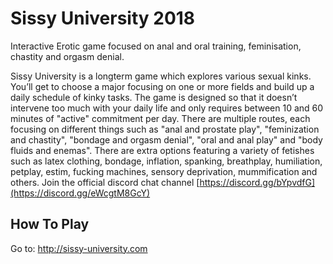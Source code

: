 # Sissy University 2018
Interactive Erotic game focused on anal and oral training, feminisation, chastity and orgasm denial.

Sissy University is a longterm game which explores various sexual kinks. You’ll get to choose a major focusing on one or more fields and build up a daily schedule of kinky tasks. The game is designed so that it doesn’t intervene too much with your daily life and only requires between 10 and 60 minutes of "active" commitment per day. There are multiple routes, each focusing on different things such as "anal and prostate play", "feminization and chastity", "bondage and orgasm denial", "oral and anal play" and "body fluids and enemas". There are extra options featuring a variety of fetishes such as latex clothing, bondage, inflation, spanking, breathplay, humiliation, petplay, estim, fucking machines, sensory deprivation, mummification and others. Join the official discord chat channel [https://discord.gg/bYpvdfG](https://discord.gg/eWcgtM8GcY)
  
## How To Play  
Go to: http://sissy-university.com
